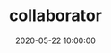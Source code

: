 ---
layout: inner 
position: right
title: 'collaborator'
date: 2020-05-22 10:00:00
categories: development
tags: Team&nbsp;Dataflash
featured_image: 'img/posts/Data_Flash_Logo_5_official.png'
project_link: ''
button_icon: ''
button_text: ''
lead_text: ""
---
